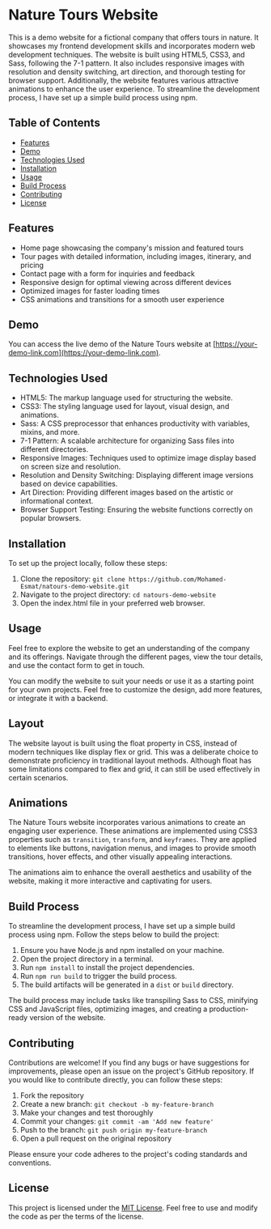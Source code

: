 # Nature Tours Website

This is a demo website for a fictional company that offers tours in nature. It showcases my frontend development skills and incorporates modern web development techniques. The website is built using HTML5, CSS3, and Sass, following the 7-1 pattern. It also includes responsive images with resolution and density switching, art direction, and thorough testing for browser support. Additionally, the website features various attractive animations to enhance the user experience. To streamline the development process, I have set up a simple build process using npm.

## Table of Contents
- [Features](#features)
- [Demo](#demo)
- [Technologies Used](#technologies-used)
- [Installation](#installation)
- [Usage](#usage)
- [Build Process](#build-process)
- [Contributing](#contributing)
- [License](#license)

## Features
- Home page showcasing the company's mission and featured tours
- Tour pages with detailed information, including images, itinerary, and pricing
- Contact page with a form for inquiries and feedback
- Responsive design for optimal viewing across different devices
- Optimized images for faster loading times
- CSS animations and transitions for a smooth user experience

## Demo
You can access the live demo of the Nature Tours website at [https://your-demo-link.com](https://your-demo-link.com).

## Technologies Used
- HTML5: The markup language used for structuring the website.
- CSS3: The styling language used for layout, visual design, and animations.
- Sass: A CSS preprocessor that enhances productivity with variables, mixins, and more.
- 7-1 Pattern: A scalable architecture for organizing Sass files into different directories.
- Responsive Images: Techniques used to optimize image display based on screen size and resolution.
- Resolution and Density Switching: Displaying different image versions based on device capabilities.
- Art Direction: Providing different images based on the artistic or informational context.
- Browser Support Testing: Ensuring the website functions correctly on popular browsers.

## Installation
To set up the project locally, follow these steps:

1. Clone the repository: `git clone https://github.com/Mohamed-Esmat/natours-demo-website.git`
2. Navigate to the project directory: `cd natours-demo-website`
3. Open the index.html file in your preferred web browser.

## Usage
Feel free to explore the website to get an understanding of the company and its offerings. Navigate through the different pages, view the tour details, and use the contact form to get in touch.

You can modify the website to suit your needs or use it as a starting point for your own projects. Feel free to customize the design, add more features, or integrate it with a backend.

## Layout
The website layout is built using the float property in CSS, instead of modern techniques like display flex or grid. This was a deliberate choice to demonstrate proficiency in traditional layout methods. Although float has some limitations compared to flex and grid, it can still be used effectively in certain scenarios.

## Animations
The Nature Tours website incorporates various animations to create an engaging user experience. These animations are implemented using CSS3 properties such as `transition`, `transform`, and `keyframes`. They are applied to elements like buttons, navigation menus, and images to provide smooth transitions, hover effects, and other visually appealing interactions.

The animations aim to enhance the overall aesthetics and usability of the website, making it more interactive and captivating for users.

## Build Process
To streamline the development process, I have set up a simple build process using npm. Follow the steps below to build the project:

1. Ensure you have Node.js and npm installed on your machine.
2. Open the project directory in a terminal.
3. Run `npm install` to install the project dependencies.
4. Run `npm run build` to trigger the build process.
5. The build artifacts will be generated in a `dist` or `build` directory.

The build process may include tasks like transpiling Sass to CSS, minifying CSS and JavaScript files, optimizing images, and creating a production-ready version of the website.

## Contributing
Contributions are welcome! If you find any bugs or have suggestions for improvements, please open an issue on the project's GitHub repository. If you would like to contribute directly, you can follow these steps:

1. Fork the repository
2. Create a new branch: `git checkout -b my-feature-branch`
3. Make your changes and test thoroughly
4. Commit your changes: `git commit -am 'Add new feature'`
5. Push to the branch: `git push origin my-feature-branch`
6. Open a pull request on the original repository

Please ensure your code adheres to the project's coding standards and conventions.

## License
This project is licensed under the [MIT License](LICENSE). Feel free to use and modify the code as per the terms of the license.
